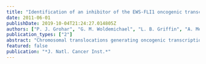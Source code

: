 ```yaml
---
title: "Identification of an inhibitor of the EWS-FLI1 oncogenic transcription factor by high-throughput screening"
date: 2011-06-01
publishDate: 2019-10-04T21:24:27.014805Z
authors: ["P. J. Grohar", "G. M. Woldemichael", "L. B. Griffin", "A. Mendoza", "Q. R. Chen", "C. Yeung", "D. G. Currier", "S. Davis", "C. Khanna", "J. Khan", "J. B. McMahon", "L. J. Helman"]
publication_types: ["2"]
abstract: "Chromosomal translocations generating oncogenic transcription factors are the hallmark of a variety of tumors, including many sarcomas. Ewing sarcoma family of tumors (ESFTs) are characterized by the t(11;22)(q24;q12) translocation that generates the Ewing sarcoma breakpoint region 1 and Friend leukemia virus integration 1 (EWS-FLI1) fusion transcription factor responsible for the highly malignant phenotype of this tumor. Although continued expression of EWS-FLI1 is believed to be critical for ESFT cell survival, a clinically effective small-molecule inhibitor remains elusive likely because EWS-FLI1 is a transcription factor and therefore widely felt to be \"undruggable.\" We developed a high-throughput screen to evaluate more than 50 000 compounds for inhibition of EWS-FLI1 activity in TC32 ESFT cells. We used a TC32 cell-based luciferase reporter screen using the EWS-FLI1 downstream target NR0B1 promoter and a gene signature secondary screen to sort and prioritize the compounds. We characterized the lead compound, mithramycin, based on its ability to inhibit EWS-FLI1 activity in vitro using microarray expression profiling, quantitative reverse transcription-polymerase chain reaction, and immunoblot analysis, and in vivo using immunohistochemistry. We studied the impact of this inhibition on cell viability in vitro and on tumor growth in ESFT xenograft models in vivo (n = 15-20 mice per group). All statistical tests were two-sided. Mithramycin inhibited expression of EWS-FLI1 downstream targets at the mRNA and protein levels and decreased the growth of ESFT cells at half maximal inhibitory concentrations between 10 (95% confidence interval [CI] = 8 to 13 nM) and 15 nM (95% CI = 13 to 19 nM). Mithramycin suppressed the growth of two different ESFT xenograft tumors and prolonged the survival of ESFT xenograft-bearing mice by causing a decrease in mean tumor volume. For example, in the TC32 xenograft model, on day 15 of treatment, the mean tumor volume for the mithramycin-treated mice was approximately 3% of the tumor volume observed in the control mice (mithramycin vs control: 69 vs 2388 mm(3), difference = 2319 mm(3), 95% CI = 1766 to 2872 mm(3), P < .001). Mithramycin inhibits EWS-FLI1 activity and demonstrates ESFT antitumor activity both in vitro and in vivo."
featured: false
publication: "*J. Natl. Cancer Inst.*"
---
```


